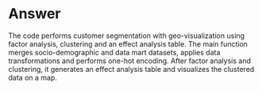 # Answer
The code performs customer segmentation with geo-visualization using factor analysis, clustering and an effect analysis table. The main function merges socio-demographic and data mart datasets, applies data transformations and performs one-hot encoding. After factor analysis and clustering, it generates an effect analysis table and visualizes the clustered data on a map.
